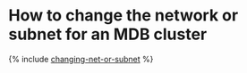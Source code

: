 # How to change the network or subnet for an MDB cluster

{% include [changing-net-or-subnet](../../vpc/how-to/changing-net-or-subnet.md) %}